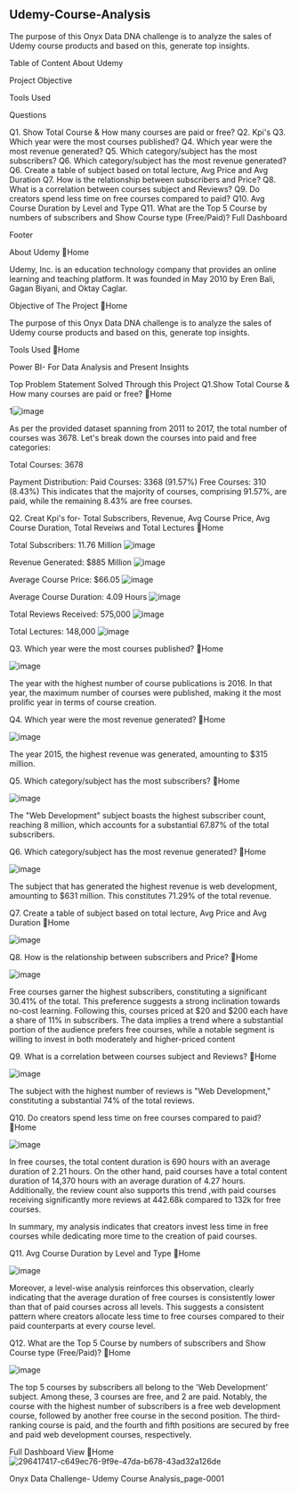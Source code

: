 ## Udemy-Course-Analysis
The purpose of this Onyx Data DNA challenge is to analyze the sales of Udemy course products and based on this, generate top insights.


Table of Content
About Udemy

Project Objective

Tools Used

Questions

Q1. Show Total Course & How many courses are paid or free?
Q2. Kpi's
Q3. Which year were the most courses published?
Q4. Which year were the most revenue generated?
Q5. Which category/subject has the most subscribers?
Q6. Which category/subject has the most revenue generated?
Q6. Create a table of subject based on total lecture, Avg Price and Avg Duration
Q7. How is the relationship between subscribers and Price?
Q8. What is a correlation between courses subject and Reviews?
Q9. Do creators spend less time on free courses compared to paid?
Q10. Avg Course Duration by Level and Type
Q11. What are the Top 5 Course by numbers of subscribers and Show Course type (Free/Paid)?
Full Dashboard

Footer

About Udemy
🔁Home

Udemy, Inc. is an education technology company that provides an online learning and teaching platform. It was founded in May 2010 by Eren Bali, Gagan Biyani, and Oktay Caglar.

Objective of The Project
🔁Home

The purpose of this Onyx Data DNA challenge is to analyze the sales of Udemy course products and based on this, generate top insights.

Tools Used
🔁Home

Power BI- For Data Analysis and Present Insights

Top Problem Statement Solved Through this Project
Q1.Show Total Course & How many courses are paid or free?
🔁Home

1![image](https://github.com/user-attachments/assets/be91d1ea-b2ab-46d2-9478-45edbe1fc7ff)


As per the provided dataset spanning from 2011 to 2017, the total number of courses was 3678. Let's break down the courses into paid and free categories:

Total Courses: 3678

Payment Distribution:
Paid Courses: 3368 (91.57%)
Free Courses: 310 (8.43%)
This indicates that the majority of courses, comprising 91.57%, are paid, while the remaining 8.43% are free courses.

Q2. Creat Kpi's for- Total Subscribers, Revenue, Avg Course Price, Avg Course Duration, Total Reveiws and Total Lectures
🔁Home

Total Subscribers:
11.76 Million 
![image](https://github.com/user-attachments/assets/17e220c9-3df1-4fb1-9811-954f38036ac6)


Revenue Generated:
 $885 Million
![image](https://github.com/user-attachments/assets/a7bdff84-e306-4fd2-a78a-27c2f49b3b55)


Average Course Price:
  $66.05
![image](https://github.com/user-attachments/assets/f22dc977-f588-456a-87db-38c7207cd85b)


Average Course Duration:
   4.09 Hours
![image](https://github.com/user-attachments/assets/c8a886a0-0139-4ae8-ab30-f8c5d2443938)


Total Reviews Received:
  575,000
![image](https://github.com/user-attachments/assets/b4aa001c-6c5f-475e-a67b-254590c6e2c8)


Total Lectures:
 148,000
![image](https://github.com/user-attachments/assets/0b912986-0e11-4052-baef-23b7270ebad5)


Q3. Which year were the most courses published?
🔁Home

![image](https://github.com/user-attachments/assets/6558cb7f-c1fd-4e71-95f2-8bb218da5cf6)


The year with the highest number of course publications is 2016. In that year, the maximum number of courses were published, making it the most prolific year in terms of course creation.

Q4. Which year were the most revenue generated?
🔁Home

![image](https://github.com/user-attachments/assets/716d2b0c-50c2-4680-a5c9-04cdea273fe1)


The year 2015, the highest revenue was generated, amounting to $315 million.

Q5. Which category/subject has the most subscribers?
🔁Home

![image](https://github.com/user-attachments/assets/ccf3b42c-b8c0-4298-96e7-0da4f73241a1)


The "Web Development" subject boasts the highest subscriber count, reaching 8 million, which accounts for a substantial 67.87% of the total subscribers.

Q6. Which category/subject has the most revenue generated?
🔁Home

![image](https://github.com/user-attachments/assets/04c83436-d4bf-48b9-a2ea-0ddbde9b0465)


The subject that has generated the highest revenue is web development, amounting to $631 million. This constitutes 71.29% of the total revenue.

Q7. Create a table of subject based on total lecture, Avg Price and Avg Duration
🔁Home

![image](https://github.com/user-attachments/assets/21447240-3bee-435a-b901-10e53686b98b)


Q8. How is the relationship between subscribers and Price?
🔁Home

![image](https://github.com/user-attachments/assets/01aae2b6-65b3-4916-9a63-caecaec37ba9)


Free courses garner the highest subscribers, constituting a significant 30.41% of the total. This preference suggests a strong inclination towards no-cost learning. Following this, courses priced at $20 and $200 each have a share of 11% in subscribers. The data implies a trend where a substantial portion of the audience prefers free courses, while a notable segment is willing to invest in both moderately and higher-priced content

Q9. What is a correlation between courses subject and Reviews?
🔁Home

![image](https://github.com/user-attachments/assets/a63bba5c-a99e-43dc-a444-5361583a726e)


The subject with the highest number of reviews is "Web Development," constituting a substantial 74% of the total reviews.

Q10. Do creators spend less time on free courses compared to paid?
🔁Home

![image](https://github.com/user-attachments/assets/f1905c5e-0765-491e-b461-cfdbad52b311)


In free courses, the total content duration is 690 hours with an average duration of 2.21 hours. On the other hand, paid courses have a total content duration of 14,370 hours with an average duration of 4.27 hours. Additionally, the review count also supports this trend ,with paid courses receiving significantly more reviews at 442.68k compared to 132k for free courses.

In summary, my analysis indicates that creators invest less time in free courses while dedicating more time to the creation of paid courses.

Q11. Avg Course Duration by Level and Type
🔁Home

![image](https://github.com/user-attachments/assets/d1684314-7927-49e4-bbb8-65f36a174092)


Moreover, a level-wise analysis reinforces this observation, clearly indicating that the average duration of free courses is consistently lower than that of paid courses across all levels. This suggests a consistent pattern where creators allocate less time to free courses compared to their paid counterparts at every course level.

Q12. What are the Top 5 Course by numbers of subscribers and Show Course type (Free/Paid)?
🔁Home

![image](https://github.com/user-attachments/assets/55ca86b9-5265-4cdb-9ac4-db493d943959)


The top 5 courses by subscribers all belong to the 'Web Development' subject. Among these, 3 courses are free, and 2 are paid. Notably, the course with the highest number of subscribers is a free web development course, followed by another free course in the second position. The third-ranking course is paid, and the fourth and fifth positions are secured by free and paid web development courses, respectively.

Full Dashboard View
🔁Home
![296417417-c649ec76-9f9e-47da-b678-43ad32a126de](https://github.com/user-attachments/assets/9c849324-81a3-4337-9698-96eabd182abb)

Onyx Data Challenge- Udemy Course Analysis_page-0001
